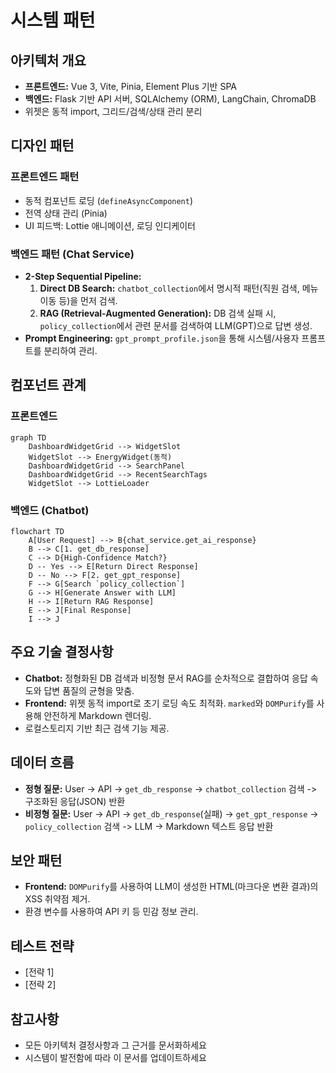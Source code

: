# 시스템 패턴

## 아키텍처 개요
- **프론트엔드:** Vue 3, Vite, Pinia, Element Plus 기반 SPA
- **백엔드:** Flask 기반 API 서버, SQLAlchemy (ORM), LangChain, ChromaDB
- 위젯은 동적 import, 그리드/검색/상태 관리 분리

## 디자인 패턴
### 프론트엔드 패턴
- 동적 컴포넌트 로딩 (`defineAsyncComponent`)
- 전역 상태 관리 (Pinia)
- UI 피드백: Lottie 애니메이션, 로딩 인디케이터

### 백엔드 패턴 (Chat Service)
- **2-Step Sequential Pipeline:**
  1.  **Direct DB Search:** `chatbot_collection`에서 명시적 패턴(직원 검색, 메뉴 이동 등)을 먼저 검색.
  2.  **RAG (Retrieval-Augmented Generation):** DB 검색 실패 시, `policy_collection`에서 관련 문서를 검색하여 LLM(GPT)으로 답변 생성.
- **Prompt Engineering:** `gpt_prompt_profile.json`을 통해 시스템/사용자 프롬프트를 분리하여 관리.

## 컴포넌트 관계
### 프론트엔드
```mermaid
graph TD
    DashboardWidgetGrid --> WidgetSlot
    WidgetSlot --> EnergyWidget(동적)
    DashboardWidgetGrid --> SearchPanel
    DashboardWidgetGrid --> RecentSearchTags
    WidgetSlot --> LottieLoader
```
### 백엔드 (Chatbot)
```mermaid
flowchart TD
    A[User Request] --> B{chat_service.get_ai_response}
    B --> C[1. get_db_response]
    C --> D{High-Confidence Match?}
    D -- Yes --> E[Return Direct Response]
    D -- No --> F[2. get_gpt_response]
    F --> G[Search `policy_collection`]
    G --> H[Generate Answer with LLM]
    H --> I[Return RAG Response]
    E --> J[Final Response]
    I --> J
```

## 주요 기술 결정사항
- **Chatbot:** 정형화된 DB 검색과 비정형 문서 RAG를 순차적으로 결합하여 응답 속도와 답변 품질의 균형을 맞춤.
- **Frontend:** 위젯 동적 import로 초기 로딩 속도 최적화. `marked`와 `DOMPurify`를 사용해 안전하게 Markdown 렌더링.
- 로컬스토리지 기반 최근 검색 기능 제공.

## 데이터 흐름
- **정형 질문:** User -> API -> `get_db_response` -> `chatbot_collection` 검색 -> 구조화된 응답(JSON) 반환
- **비정형 질문:** User -> API -> `get_db_response`(실패) -> `get_gpt_response` -> `policy_collection` 검색 -> LLM -> Markdown 텍스트 응답 반환

## 보안 패턴
- **Frontend:** `DOMPurify`를 사용하여 LLM이 생성한 HTML(마크다운 변환 결과)의 XSS 취약점 제거.
- 환경 변수를 사용하여 API 키 등 민감 정보 관리.

## 테스트 전략
- [전략 1]
- [전략 2]

## 참고사항
- 모든 아키텍처 결정사항과 그 근거를 문서화하세요
- 시스템이 발전함에 따라 이 문서를 업데이트하세요 